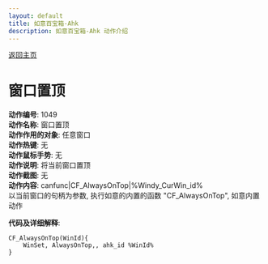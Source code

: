 ```yaml
---
layout: default
title: 如意百宝箱-Ahk
description: 如意百宝箱-Ahk 动作介绍
---
```

<link rel="stylesheet" href="../actions/css/atom-one-light.min.css">
<script src="../actions/js/highlight.min.js"></script>
<script>hljs.highlightAll();</script>

[返回主页](../index.md)

# [](#header-2) 窗口置顶

**动作编号**: 1049  
**动作名称**: 窗口置顶  
**动作作用的对象**: 任意窗口  
**动作热键**: 无  
**动作鼠标手势**: 无  
**动作说明**: 将当前窗口置顶  
**动作截图**: 无  
**动作内容**: canfunc|CF_AlwaysOnTop|%Windy_CurWin_id%  
以当前窗口的句柄为参数, 执行如意的内置的函数 "CF_AlwaysOnTop", 如意内置动作  

**代码及详细解释**:  
```Autohotkey
CF_AlwaysOnTop(WinId){
	WinSet, AlwaysOnTop,, ahk_id %WinId%
}
```